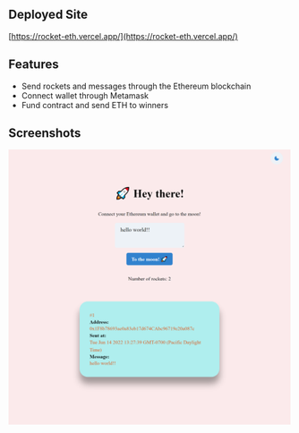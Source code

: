 ## Deployed Site

[https://rocket-eth.vercel.app/](https://rocket-eth.vercel.app/)

## Features

- Send rockets and messages through the Ethereum blockchain
- Connect wallet through Metamask
- Fund contract and send ETH to winners

## Screenshots
![welcome page](https://github.com/brandon-man/rocket-frontend/blob/main/rocket.png)

